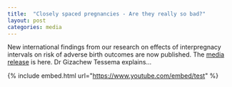 ```yaml
---
title:  "Closely spaced pregnancies - Are they really so bad?"
layout: post
categories: media
---
```


New international findings from our research on effects of interpregnacy intervals on risk of adverse birth outcomes are now published. The [media release](https://news.curtin.edu.au/media-releases/curtin-study-challenges-recommended-wait-time-between-pregnancies/) is here.  Dr Gizachew Tessema explains...

{% include embed.html url="https://www.youtube.com/embed/test" %}
